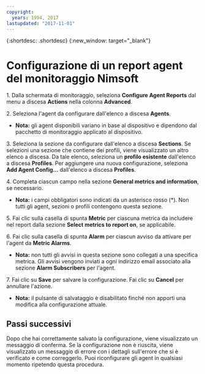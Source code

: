 ```yaml
---
copyright:
  years: 1994, 2017
lastupdated: "2017-11-01"
---
```


{:shortdesc: .shortdesc}
{:new_window: target="_blank"}

# Configurazione di un report agent del monitoraggio Nimsoft

1\. Dalla schermata di monitoraggio, seleziona **Configure Agent Reports** dal menu a discesa **Actions** nella colonna **Advanced**.

2\. Seleziona l'agent da configurare dall'elenco a discesa **Agents**.
  * **Nota:** gli agent disponibili variano in base al dispositivo e dipendono dal pacchetto di monitoraggio applicato al dispositivo.

3\. Seleziona la sezione da configurare dall'elenco a discesa **Sections**. Se selezioni una sezione che contiene dei profili, viene visualizzato un altro elenco a discesa. Da tale elenco, seleziona un **profilo esistente** dall'elenco a discesa **Profiles**. Per aggiungere una nuova configurazione, seleziona **Add Agent Config...** dall'elenco a discesa **Profiles**.

4\. Completa ciascun campo nella sezione **General metrics and information**, se necessario.
  * **Nota:** i campi obbligatori sono indicati da un asterisco rosso (*). Non tutti gli agent, sezioni o profili contengono questa sezione.

5\. Fai clic sulla casella di spunta **Metric** per ciascuna metrica da includere nel report dalla sezione **Select metrics to report on**, se applicabile.

6\. Fai clic sulla casella di spunta **Alarm** per ciascun avviso da attivare per l'agent da **Metric Alarms**.
  * **Nota:** non tutti gli avvisi in questa sezione sono collegati a una specifica metrica. Gli avvisi vengono inviati a ogni indirizzo email associato alla sezione **Alarm Subscribers** per l'agent.

7\. Fai clic su **Save** per salvare la configurazione. Fai clic su **Cancel** per annullare l'azione.
  * **Nota:** il pulsante di salvataggio è disabilitato finché non apporti una modifica alla configurazione attuale.

## Passi successivi

Dopo che hai correttamente salvato la configurazione, viene visualizzato un messaggio di conferma. Se la configurazione non è riuscita, viene visualizzato un messaggio di errore con i dettagli sull'errore che si è verificato e come correggerlo. Puoi riconfigurare gli agent in qualsiasi momento ripetendo questa procedura. 
